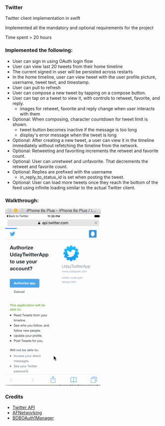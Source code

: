 ### Twitter

Twitter client implementation in swift

Implemented all the mandatory and optional requirements for the project

Time spent > 20 hours

### Implemented the following:
- User can sign in using OAuth login flow
- User can view last 20 tweets from their home timeline
- The current signed in user will be persisted across restarts
- In the home timeline, user can view tweet with the user profile picture, username, tweet text, and timestamp.
- User can pull to refresh
- User can compose a new tweet by tapping on a compose button.
- User can tap on a tweet to view it, with controls to retweet, favorite, and reply.
  - images for retweet, favorite and reply change when user interacts with them
- Optional: When composing, character countdown for tweet limit is shown.
  - tweet button becomes inactive if the message is too long
  - display's error message when the tweet is long
- Optional: After creating a new tweet, a user can view it in the timeline immediately without refetching the timeline from the network.
- Optional: Retweeting and favoriting increments the retweet and favorite count.
- Optional: User can unretweet and unfavorite. That decrements the retweet and favorite count.
- Optional: Replies are prefixed with the username
  - in_reply_to_status_id is set when posting the tweet.
- Optional: User can load more tweets once they reach the bottom of the feed using infinite loading similar to the actual Twitter client.

### Walkthrough:

![alt tag](https://github.com/udaymitra/Twitter/blob/master/walkthrough.gif)

### Credits

* [Twitter API](https://dev.twitter.com/rest/public)
* [AFNetworking](https://github.com/AFNetworking/AFNetworking)
* [BDBOAuth1Manager](https://github.com/bdbergeron/BDBOAuth1Manager)
